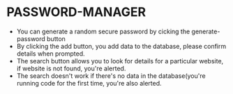 # PASSWORD-MANAGER
* You can generate a random secure password by cicking the generate-password button
* By clicking the add button, you add data to the database, please confirm details when prompted.
* The search button allows you to look for details for a particular website, if website is not found, you're alerted.
* The search doesn't work if there's no data in the database(you're running code for the first time, you're also alerted.
